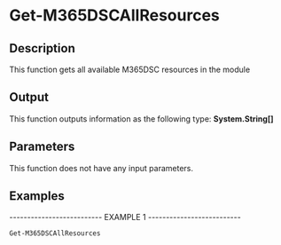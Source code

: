 ﻿# Get-M365DSCAllResources

## Description

This function gets all available M365DSC resources in the module

## Output

This function outputs information as the following type:
**System.String[]**

## Parameters

This function does not have any input parameters.
## Examples

-------------------------- EXAMPLE 1 --------------------------

`Get-M365DSCAllResources`


